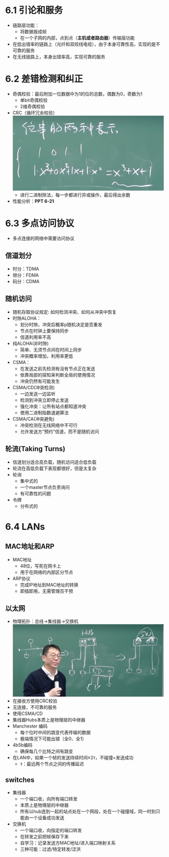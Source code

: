 # 6.1 引论和服务

* 链路层功能：
    * 将数据报成帧
    * 在一个子网的内部，点到点（**主机或者路由器**）传输层功能
* 在低出错率的链路上（光纤和双绞线电缆），由于本身可靠性高，实现的是不可靠的服务
* 在无线链路上，本身出错率高，实现可靠的服务

# 6.2 差错检测和纠正

* 奇偶校验：最后附加一位数据中为1的位的总数，偶数为0，奇数为1
    * 单bit奇偶校验
    * 2维奇偶校验
* CRC（循环冗余校验）
![位串](image-21.png)
    * 进行二进制除法，每一步都进行异或操作，最后得出余数
* 性能分析：**PPT 6-21**

# 6.3 多点访问协议

* 多点连接的网络中需要访问协议

## 信道划分

* 时分：TDMA
* 频分：FDMA
* 码分：CDMA

## 随机访问

* 随机存取协议规定: 如何检测冲突、如何从冲突中恢复
* 时隙ALOHA：
    * 划分时隙，冲突后概率p随机决定是否重发
    * 节点在时钟上要保持同步
    * 信道利用率不高
* 纯ALOHA(非时隙)
    * 简单、无须节点间在时间上同步
    * 冲突概率增加，利用率更低
* CSMA：
    * 在发送之前先检测有没有节点正在发送
    * 依靠局部的探知来判断全局的使用情况
    * 冲突仍然有可能发生
* CSMA/CD(冲突检测)
    * 一边发送一边监听
    * 检测到冲突立即停止发送
    * 强化冲突：让所有站点都知道冲突
    * 使用二进制指数退避算法
* CSMA/CA(冲突避免)
    * 冲突检测在无线网络中不可行
    * 允许发送方“预约”信道，而不是随机访问

## 轮流(Taking Turns)

* 信道划分适合高负载，随机访问适合低负载
* 轮流在高低负载下表现都很好，但是太复杂
* 轮询
    * 集中式的
    * 一个master节点负责询问
    * 有可靠性的问题
* 令牌
    * 分布式的

# 6.4 LANs

## MAC地址和ARP

* MAC地址
    * 48位，写死在网卡上
    * 用于在网络的内部区分节点
* ARP协议
    * 完成IP地址到MAC地址的转换
    * 即插即用，无需管理员干预

## 以太网

* 物理拓扑：总线->集线器->交换机
![物理拓扑](image-22.png)
* 在接收方使用CRC校验
* 无连接，不可靠的服务
* 使用CSMA/CD
* 集线器Hubs本质上是物理层的中继器
* Manchester 编码
    * 每个位时中间的跳变代表传输的数据
    * 极端情况下可能出错（全0、全1）
* 4b5b编码
    * 确保每几个比特之间有跳变
* 在LAN中，如果一个帧的发送持续时间≥$2τ$，不碰撞=发送成功
    * $τ$：最远两个节点之间的传播延迟

## switches

* 集线器
    * 一个端口收，向所有端口转发
    * 本质上是物理层的中继器
    * 所有以hub连到一起的站点处在一个网段，处在一个碰撞域，同一时刻只能由一个设备成功发送
* 交换机
    * 一个端口收，向指定的端口转发
    * 在转发之前把帧保存下来
    * 自学习：记录发送方MAC地址/进入端口映射关系
    * 三种可能：过滤/特定转发/泛洪



